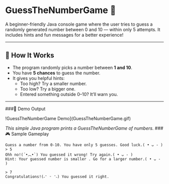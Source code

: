 # GuessTheNumberGame 🎯

A beginner-friendly Java console game where the user tries to guess a randomly generated number between 0 and 10 — within only 5 attempts. It includes hints and fun messages for a better experience!

---

## 📌 How It Works

- The program randomly picks a number between **1 and 10**.
- You have **5 chances** to guess the number.
- It gives you helpful hints:
  - Too high? Try a smaller number.
  - Too low? Try a bigger one.
  - Entered something outside 0–10? It’ll warn you.

---

###🎥 Demo Output

!GuessTheNumberGame Demo](GuessTheNumberGame.gif)

*This simple Java program prints a GuessTheNumberGame of numbers.*
###🎮 Sample Gameplay

```shell
Guess a number from 0-10. You have only 5 guesses. Good luck.( • ᴗ - ) 
> 5
Ohh no!(´•︵•`) You guessed it wrong! Try again.( • ᴗ - ) 
Hint: Your guessed number is smaller . Go for a larger number.( • ᴗ - )

> 7
Congratulations!(˶ᵔ ᵕ ᵔ˶) You guessed it right.


